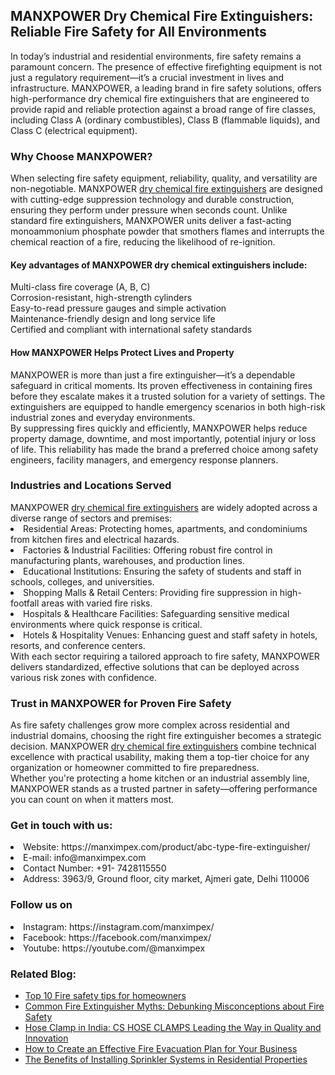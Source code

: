 <h2>MANXPOWER Dry Chemical Fire Extinguishers: Reliable Fire Safety for All Environments</h2>
In today’s industrial and residential environments, fire safety remains a paramount concern. The presence of effective firefighting equipment is not just a regulatory requirement—it’s a crucial investment in lives and infrastructure. MANXPOWER, a leading brand in fire safety solutions, offers high-performance dry chemical fire extinguishers that are engineered to provide rapid and reliable protection against a broad range of fire classes, including Class A (ordinary combustibles), Class B (flammable liquids), and Class C (electrical equipment).<br>
<h3>Why Choose MANXPOWER?</h3>
When selecting fire safety equipment, reliability, quality, and versatility are non-negotiable. MANXPOWER <a href="https://manximpex.com/product/abc-type-fire-extinguisher/" title="dry chemical fire extinguisher" alt"dry chemical fire extinguisher" >dry chemical fire extinguishers</a> are designed with cutting-edge suppression technology and durable construction, ensuring they perform under pressure when seconds count. Unlike standard fire extinguishers, MANXPOWER units deliver a fast-acting monoammonium phosphate powder that smothers flames and interrupts the chemical reaction of a fire, reducing the likelihood of re-ignition.<br>
<h4>Key advantages of MANXPOWER dry chemical extinguishers include:</h4>
Multi-class fire coverage (A, B, C)<br>
Corrosion-resistant, high-strength cylinders<br>
Easy-to-read pressure gauges and simple activation<br>
Maintenance-friendly design and long service life<br>
Certified and compliant with international safety standards<br>
<h4>How MANXPOWER Helps Protect Lives and Property</h4>
MANXPOWER is more than just a fire extinguisher—it’s a dependable safeguard in critical moments. Its proven effectiveness in containing fires before they escalate makes it a trusted solution for a variety of settings. The extinguishers are equipped to handle emergency scenarios in both high-risk industrial zones and everyday environments.<br>
By suppressing fires quickly and efficiently, MANXPOWER helps reduce property damage, downtime, and most importantly, potential injury or loss of life. This reliability has made the brand a preferred choice among safety engineers, facility managers, and emergency response planners.<br>
<h3>Industries and Locations Served</h3>
MANXPOWER <a href="https://manximpex.com/product/abc-type-fire-extinguisher/" title="dry chemical fire extinguisher" alt"dry chemical fire extinguisher" >dry chemical fire extinguishers</a> are widely adopted across a diverse range of sectors and premises:<br>
<li>Residential Areas: Protecting homes, apartments, and condominiums from kitchen fires and electrical hazards.</li>
<li>Factories & Industrial Facilities: Offering robust fire control in manufacturing plants, warehouses, and production lines.</li>
<li>Educational Institutions: Ensuring the safety of students and staff in schools, colleges, and universities.</li>
<li>Shopping Malls & Retail Centers: Providing fire suppression in high-footfall areas with varied fire risks.</li>
<li>Hospitals & Healthcare Facilities: Safeguarding sensitive medical environments where quick response is critical.</li>
<li>Hotels & Hospitality Venues: Enhancing guest and staff safety in hotels, resorts, and conference centers.</li>
With each sector requiring a tailored approach to fire safety, MANXPOWER delivers standardized, effective solutions that can be deployed across various risk zones with confidence.<br>
<h3>Trust in MANXPOWER for Proven Fire Safety</h3>
As fire safety challenges grow more complex across residential and industrial domains, choosing the right fire extinguisher becomes a strategic decision. MANXPOWER <a href="https://manximpex.com/product/abc-type-fire-extinguisher/" title="dry chemical fire extinguisher" alt"dry chemical fire extinguisher" >dry chemical fire extinguishers</a> combine technical excellence with practical usability, making them a top-tier choice for any organization or homeowner committed to fire preparedness.<br>
Whether you're protecting a home kitchen or an industrial assembly line, MANXPOWER stands as a trusted partner in safety—offering performance you can count on when it matters most.<br>
<h3>Get in touch with us:</h3>
<li>Website: https://manximpex.com/product/abc-type-fire-extinguisher/</li>
<li>E-mail: info@manximpex.com</li>
<li>Contact Number: +91- 7428115550</li>
<li>Address: 3963/9, Ground floor, city market, Ajmeri gate, Delhi 110006</li>
<h3>Follow us on</h3>
<li>Instagram: https://instagram.com/manximpex/</li>
<li>Facebook: https://facebook.com/manximpex/ </li>
<li>Youtube: https://youtube.com/@manximpex </li>
<h3>Related Blog:</h3>
<ul><li><a href="https://manximpex.com/fire-safety-tips-for-homeowners/">Top 10 Fire safety tips for homeowners</a></li>
<li><a href="https://manximpex.com/common-fire-extinguisher-myths-debunked/">Common Fire Extinguisher Myths: Debunking Misconceptions about Fire Safety</a></li>
<li><a href="https://manximpex.com/hose-clamps-india/"> Hose Clamp in India: CS HOSE CLAMPS Leading the Way in Quality and Innovation</a></li>
<li><a href="https://manximpex.com/fire-evacuation-plan/">How to Create an Effective Fire Evacuation Plan for Your Business</a></li>
<li><a href="https://manximpex.com/benefits-of-installing-sprinkler-system/">The Benefits of Installing Sprinkler Systems in Residential Properties</li></ul>
